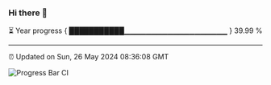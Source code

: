 ### Hi there 👋

⏳ Year progress { ███████████▁▁▁▁▁▁▁▁▁▁▁▁▁▁▁▁▁▁▁ } 39.99 %

---

⏰ Updated on Sun, 26 May 2024 08:36:08 GMT

![Progress Bar CI](https://github.com/IshwaranRudhara/GIT-ACTION/workflows/Progress%20Bar%20CI/badge.svg)
